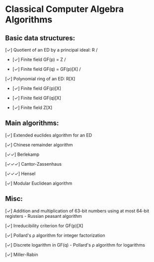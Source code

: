 # Classical Computer Algebra Algorithms

## Basic data structures:

[✓] Quotient of an ED by a principal ideal: R / <a>
  
- [✓] Finite field GF(p) = Z / <p> 

- [✓] Finite field GF(q) = GF(p)[X] / <f>

[✓] Polynomial ring of an ED: R[X]

- [✓] Finite field GF(p)[X]

- [✓] Finite field GF(q)[X]

- [✓] Finite field Z[X]

## Main algorithms:

[✓] Extended euclides algorithm for an ED

[✓] Chinese remainder algorithm

[✓✓] Berlekamp 

[✓✓✓] Cantor-Zassenhaus

[✓✓✓] Hensel

[✓] Modular Euclidean algorithm

## Misc:

[✓] Addition and multiplication of 63-bit numbers using at most 64-bit registers - Russian peasant algorithm

[✓] Irreducibility criterion for GF(p)[X]

[✓] Pollard's ρ algorithm for integer factorization

[✓] Discrete logarithm in GF(q) - Pollard's ρ algorithm for logarithms

[✓] Miller-Rabin